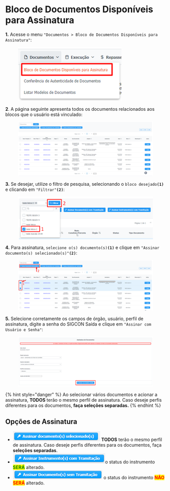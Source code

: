 # Bloco de Documentos Disponíveis para Assinatura

**1.** Acesse o menu `"Documentos > Bloco de Documentos Disponíveis para Assinatura"`:

<figure><img src="../../.gitbook/assets/image (164).png" alt=""><figcaption></figcaption></figure>

**2**. A página seguinte apresenta todos os documentos relacionados aos blocos que o usuário está vinculado:

<figure><img src="../../.gitbook/assets/image (279).png" alt=""><figcaption></figcaption></figure>

**3.** Se desejar, utilize o filtro de pesquisa, selecionando o `bloco desejado`**`(1)`** e clicando em `"Filtrar"`**`(2)`**:

<figure><img src="../../.gitbook/assets/image (22) (1) (2).png" alt=""><figcaption></figcaption></figure>

**4.** Para assinatura, `selecione o(s) documento(s)`**`(1)`** e clique em `"Assinar documento(s) selecionado(s)"`**`(2)`**:

<figure><img src="../../.gitbook/assets/image (274).png" alt=""><figcaption></figcaption></figure>

**5.** Selecione corretamente os campos de órgão, usuário, perfil de assinatura, digite a senha do SIGCON Saída e clique em `"Assinar com Usuário e Senha"`:

<figure><img src="../../.gitbook/assets/image (275).png" alt=""><figcaption></figcaption></figure>

{% hint style="danger" %}
Ao selecionar vários documentos e acionar a assinatura, **TODOS** terão o mesmo perfil de assinatura. Caso deseje perfis diferentes para os documentos, **faça seleções separadas.**
{% endhint %}

## Opções de Assinatura

* ![](<../../.gitbook/assets/image (413).png>) **TODOS** terão o mesmo perfil de assinatura. Caso deseje perfis diferentes para os documentos, faça **seleções separadas**.
* ![](<../../.gitbook/assets/image (401).png>)o status do instrumento <mark style="color:green;">**SERÁ**</mark> alterado.
* ![](<../../.gitbook/assets/image (424).png>) o status do instrumento <mark style="color:red;">**NÃO SERÁ**</mark> alterado.
